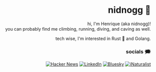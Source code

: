 <div align="right">
<h1> nidnogg 🧗 </h1>

hi, I'm Henrique (aka nidnogg)! <br/>
you can probably find me climbing, running, diving, and caving as well.

tech wise, I'm interested in Rust 🦀 and Golang.

### socials 🗯️
[![Hacker News](https://img.shields.io/badge/Hacker_News-%23FD6600.svg?style=for-the-badge&logo=ycombinator&logoColor=white)](https://news.ycombinator.com/user?id=nidnogg)
[![LinkedIn](https://img.shields.io/badge/linkedin-%230077B5.svg?style=for-the-badge&logo=linkedin&logoColor=white)](https://linkedin.com/in/nidnogg)
[![Bluesky](https://img.shields.io/badge/Bluesky-%231D99A3.svg?style=for-the-badge&logo=Bluesky&logoColor=white)](https://bsky.app/profile/nidnogg.bsky.social)
[![iNaturalist](https://img.shields.io/badge/iNaturalist-%2374AC00.svg?style=for-the-badge&logo=iNaturalist&logoColor=white)](https://www.inaturalist.org/observations?place_id=any&user_id=nidnogg&verifiable=any)

</div>

<!-- <div align="right">
  <h1>stats 📈</h1>
  <img height="139em" src="https://github-readme-stats.vercel.app/api?username=Nidnogg&theme=gruvbox&count_private=true" />
  <img height="160em" src="https://github-readme-stats.vercel.app/api/top-langs/?username=Nidnogg&hide=html&layout=compact&theme=gruvbox&count_private=true" />
</div>
 -->
 <!--
<div align="right">
  <a href="https://open.spotify.com/user/the_zurin?si=7d754e438abb499e"><img src="https://spotify-github-profile.vercel.app/api/view?uid=the_zurin&cover_image=false" /></a>
</div>
-->

